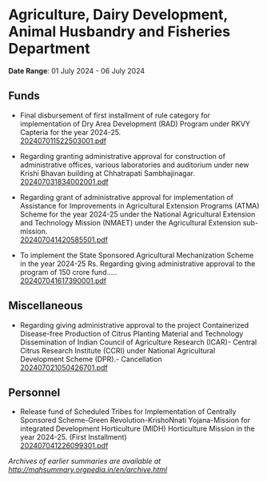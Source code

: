 # Agriculture, Dairy Development, Animal Husbandry and Fisheries Department

**Date Range**: 01 July 2024 - 06 July 2024


## Funds
- Final disbursement of first installment of rule category for implementation of Dry Area Development (RAD) Program under RKVY Capteria for the year 2024-25.\
  [202407011522503001.pdf](https://gr.maharashtra.gov.in/Site/Upload/Government%20Resolutions/English/202407011522503001....pdf)

- Regarding granting administrative approval for construction of administrative offices, various laboratories and auditorium under new Krishi Bhavan building at Chhatrapati Sambhajinagar.\
  [202407031834002001.pdf](https://gr.maharashtra.gov.in/Site/Upload/Government%20Resolutions/English/202407031834002001.pdf)

- Regarding grant of administrative approval for implementation of Assistance for Improvements in Agricultural Extension Programs (ATMA) Scheme for the year 2024-25 under the National Agricultural Extension and Technology Mission (NMAET) under the Agricultural Extension sub-mission.\
  [202407041420585501.pdf](https://gr.maharashtra.gov.in/Site/Upload/Government%20Resolutions/English/202407041420585501....pdf)

- To implement the State Sponsored Agricultural Mechanization Scheme in the year 2024-25 Rs. Regarding giving administrative approval to the program of 150 crore fund.....\
  [202407041617390001.pdf](https://gr.maharashtra.gov.in/Site/Upload/Government%20Resolutions/English/202407041617390001.pdf)

## Miscellaneous
- Regarding giving administrative approval to the project Containerized Disease-free Production of Citrus Planting Material and Technology Dissemination of Indian Council of Agriculture Research (ICAR)- Central Citrus Research Institute (CCRI) under National Agricultural Development Scheme (DPR).- Cancellation\
  [202407021050426701.pdf](https://gr.maharashtra.gov.in/Site/Upload/Government%20Resolutions/English/202407021050426701.pdf)

## Personnel
- Release fund of Scheduled Tribes for Implementation of Centrally Sponsored Scheme-Green Revolution-KrishoNnati Yojana-Mission for integrated Development Horticulture (MIDH) Horticulture Mission in the year 2024-25. (First Installment)\
  [202407041226099301.pdf](https://gr.maharashtra.gov.in/Site/Upload/Government%20Resolutions/English/202407041226099301.pdf)


*Archives of earlier summaries are available at http://mahsummary.orgpedia.in/en/archive.html*